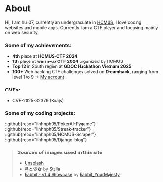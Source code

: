# About
Hi, I am huli07, currently an undergraduate in [HCMUS](https://hcmus.edu.vn), I love coding websites and mobile apps. Currently I am a CTF player and focusing mainly on web security.

### Some of my achievements:
- **4th** place at **HCMUS-CTF 2024**
- **1th** place at **warm-up CTF 2024** organized by HCMUS
- **Top 12** in South region at **GDOC Hackathon Vietnam 2025**
- **100+** Web hacking CTF challenges solved on **Dreamhack**, ranging from level 1 to 9 -> [My account](https://dreamhack.io/users/63923)

### CVEs:
- CVE-2025-32379 (Koajs)

### Some of my coding projects:
::github{repo="linhnph05/PokerAI-Pygame"}
::github{repo="linhnph05/Streak-tracker"}
::github{repo="linhnph05/HCMUS-Scraper"}
::github{repo="linhnph05/Django-blog"}

> ### Sources of images used in this site
> - [Unsplash](https://unsplash.com/)
> - [星と少女](https://www.pixiv.net/artworks/108916539) by [Stella](https://www.pixiv.net/users/93273965)
> - [Rabbit - v1.4 Showcase](https://civitai.com/posts/586908) by [Rabbit_YourMajesty](https://civitai.com/user/Rabbit_YourMajesty)